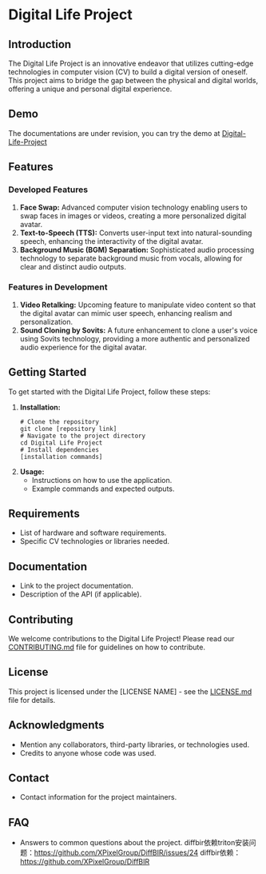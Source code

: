 # Digital Life Project

## Introduction
The Digital Life Project is an innovative endeavor that utilizes cutting-edge technologies in computer vision (CV) to build a digital version of oneself. This project aims to bridge the gap between the physical and digital worlds, offering a unique and personal digital experience.

## Demo
The documentations are under revision, you can try the demo at [Digital-Life-Project](http://www.pandub.cn:50954)

## Features
### Developed Features
1. **Face Swap:** Advanced computer vision technology enabling users to swap faces in images or videos, creating a more personalized digital avatar.
2. **Text-to-Speech (TTS):** Converts user-input text into natural-sounding speech, enhancing the interactivity of the digital avatar.
3. **Background Music (BGM) Separation:** Sophisticated audio processing technology to separate background music from vocals, allowing for clear and distinct audio outputs.

### Features in Development
1. **Video Retalking:** Upcoming feature to manipulate video content so that the digital avatar can mimic user speech, enhancing realism and personalization.
2. **Sound Cloning by Sovits:** A future enhancement to clone a user's voice using Sovits technology, providing a more authentic and personalized audio experience for the digital avatar.

## Getting Started
To get started with the Digital Life Project, follow these steps:
1. **Installation:**
    ```
    # Clone the repository
    git clone [repository link]
    # Navigate to the project directory
    cd Digital Life Project
    # Install dependencies
    [installation commands]
    ```
2. **Usage:**
    - Instructions on how to use the application.
    - Example commands and expected outputs.

## Requirements
- List of hardware and software requirements.
- Specific CV technologies or libraries needed.

## Documentation
- Link to the project documentation.
- Description of the API (if applicable).

## Contributing
We welcome contributions to the Digital Life Project! Please read our [CONTRIBUTING.md](CONTRIBUTING.md) file for guidelines on how to contribute.

## License
This project is licensed under the [LICENSE NAME] - see the [LICENSE.md](LICENSE.md) file for details.

## Acknowledgments
- Mention any collaborators, third-party libraries, or technologies used.
- Credits to anyone whose code was used.

## Contact
- Contact information for the project maintainers.

## FAQ
- Answers to common questions about the project.
diffbir依赖triton安装问题：https://github.com/XPixelGroup/DiffBIR/issues/24
diffbir依赖：https://github.com/XPixelGroup/DiffBIR
